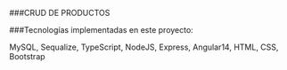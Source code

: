 ###CRUD DE PRODUCTOS

###Tecnologías implementadas en este proyecto:

MySQL,
Sequalize,
TypeScript,
NodeJS,
Express,
Angular14,
HTML,
CSS,
Bootstrap